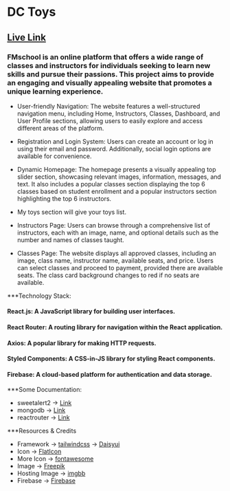 # DC Toys

## [Live Link](https://dc-toys.web.app/)

### FMschool is an online platform that offers a wide range of classes and instructors for individuals seeking to learn new skills and pursue their passions. This project aims to provide an engaging and visually appealing website that promotes a unique learning experience.

- User-friendly Navigation: The website features a well-structured navigation menu, including Home, Instructors, Classes, Dashboard, and User Profile sections, allowing users to easily explore and access different areas of the platform.

- Registration and Login System: Users can create an account or log in using their email and password. Additionally, social login options are available for convenience.

- Dynamic Homepage: The homepage presents a visually appealing top slider section, showcasing relevant images, information, messages, and text. It also includes a popular classes section displaying the top 6 classes based on student enrollment and a popular instructors section highlighting the top 6 instructors.
- My toys section will give your toys list.

- Instructors Page: Users can browse through a comprehensive list of instructors, each with an image, name, and optional details such as the number and names of classes taught.

- Classes Page: The website displays all approved classes, including an image, class name, instructor name, available seats, and price. Users can select classes and proceed to payment, provided there are available seats. The class card background changes to red if no seats are available.

\*\*\*Technology Stack:

#### React.js: A JavaScript library for building user interfaces.

#### React Router: A routing library for navigation within the React application.

#### Axios: A popular library for making HTTP requests.

#### Styled Components: A CSS-in-JS library for styling React components.

#### Firebase: A cloud-based platform for authentication and data storage.

\*\*\*Some Documentation:

- sweetalert2 -> [Link](https://sweetalert2.github.io/)
- mongodb -> [Link](https://www.mongodb.com/docs/)
- reactrouter -> [Link](https://reactrouter.com/en/main/start/tutorial)

\*\*\*Resources & Credits

- Framework -> [tailwindcss](https://tailwindcss.com/) -> [Daisyui](https://daisyui.com/components/)
- Icon -> [FlatIcon](https://www.flaticon.com/)
- More Icon -> [fontawesome](https://fontawesome.com/)
- Image -> [Freepik](https://www.freepik.com/)
- Hosting Image -> [imgbb](https://imgbb.com/)
- Firebase -> [Firebase](https://firebase.google.com/)
